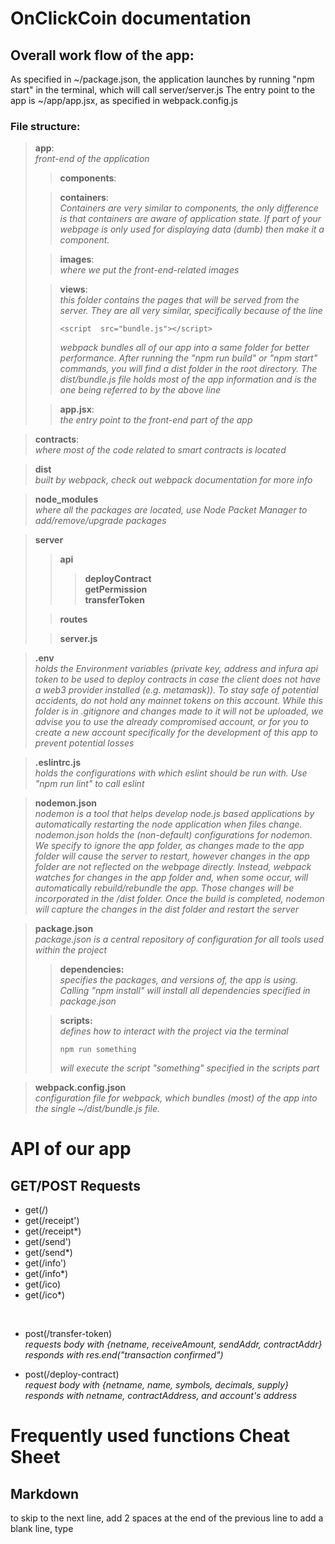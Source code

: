 # OnClickCoin documentation
  
## Overall work flow of the app:

As specified in ~/package.json, the application launches by running "npm start" in the terminal, which will call server/server.js
The entry point to the app is ~/app/app.jsx, as specified in webpack.config.js

### File structure:

>**app**:  
>_front-end of the application_
>>**components**:
>
>>**containers**:  
>>_Containers are very similar to components, the only difference is that containers are aware of application state. If part of your webpage is only used for displaying data (dumb) then make it a component._
> 
>>**images**:  
>>_where we put the front-end-related images_
>
>>**views**:  
>>_this folder contains the pages that will be served from the server. They are all very similar, specifically because of the line_ 
>>```
>><script  src="bundle.js"></script>
>>```
>>_webpack bundles all of our app into a same folder for better performance. After running the "npm run build" or "npm start" commands, you will find a dist folder in the root directory. The dist/bundle.js file holds most of the app information and is the one being referred to by the above line_
>
>>**app.jsx**:  
>>_the entry point to the front-end part of the app_
&nbsp;
&nbsp;
&nbsp;

>**contracts**:  
>_where most of the code related to smart contracts is located_
&nbsp;

>**dist**  
>_built by webpack, check out webpack documentation for more info_
&nbsp;

>**node_modules**  
_where all the packages are located, use Node Packet Manager to add/remove/upgrade packages_
&nbsp;

>**server**
>>**api**
>>>**deployContract**  
>>>**getPermission**  
>>>**transferToken**
>
>>**routes**
>
>>**server.js**
&nbsp;

>**.env**  
>_holds the Environment variables (private key, address and infura api token to be used to deploy contracts in case the client does not have a web3 provider installed (e.g. metamask)). To stay safe of potential accidents, do not hold any mainnet tokens on this account. While this folder is in .gitignore and changes made to it will not be uploaded, we advise you to use the already compromised account, or for you to create a new account specifically for the development of this app to prevent potential losses_
&nbsp;

>**.eslintrc.js**  
>_holds the configurations with which eslint should be run with. Use "npm run lint" to call eslint_

>**nodemon.json**  
>_nodemon is a tool that helps develop node.js based applications by automatically restarting the node application when files change. nodemon.json holds the (non-default) configurations for nodemon. We specify to ignore the app folder, as changes made to the app folder will cause the server to restart, however changes in the app folder are not reflected on the webpage directly. Instead, webpack watches for changes in the app folder and, when some occur, will automatically rebuild/rebundle the app. Those changes will be incorporated in the /dist folder. Once the build is completed, nodemon will capture the changes in the dist folder and restart the server_
&nbsp;

>**package.json**  
>_package.json is a central repository of configuration for all tools used within the project_
>>**dependencies:**  
>>_specifies the packages, and versions of, the app is using. Calling "npm install" will install all dependencies specified in package.json_
>
>>**scripts:**  
>>_defines how to interact with the project via the terminal_
>>```
>>npm run something
>>```
>>_will execute the script "something" specified in the scripts part_
&nbsp;

 >**webpack.config.json**  
>_configuration file for webpack, which bundles (most) of the app into the single ~/dist/bundle.js file._

# API of our app

## GET/POST Requests

* get(/)
* get(/receipt')
* get(/receipt*)
* get(/send')
* get(/send*)
* get(/info')
* get(/info*)
* get(/ico)
* get(/ico*)
&nbsp;

&nbsp;

* post(/transfer-token)  
_requests body with {netname, receiveAmount, sendAddr, contractAddr}_  
_responds with res.end("transaction confirmed")_  

* post(/deploy-contract)  
_request body with {netname, name, symbols, decimals, supply}_  
_responds with netname, contractAddress, and account's address_  

# Frequently used functions Cheat Sheet

## Markdown

to skip to the next line, add 2 spaces at the end of the previous line
to add a blank line, type &nbsp;
